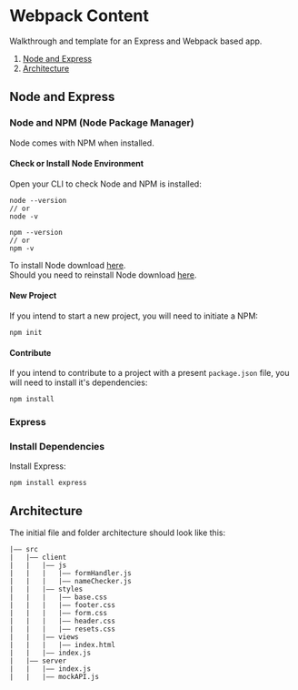 # Webpack Content
Walkthrough and template for an Express and Webpack based app.

1. [Node and Express](#node-and-express)
2. [Architecture](#architecture)

## Node and Express
### Node and NPM (Node Package Manager)
Node comes with NPM when installed.
#### Check or Install Node Environment
Open your CLI to check Node and NPM is installed:
```
node --version
// or
node -v
```
```
npm --version
// or
npm -v
```
To install Node download [here](https://nodejs.org/en/).</br>
Should you need to reinstall Node download [here](https://nodejs.org/en/).</br>

#### New Project
If you intend to start a new project, you will need to initiate a NPM:
```
npm init
```

#### Contribute
If you intend to contribute to a project with a present `package.json` file, you will need to install it's dependencies:
```
npm install
```

### Express
### Install Dependencies
Install Express:
```
npm install express
```

## Architecture
The initial file and folder architecture should look like this:
```
|–– src
|   |–– client
|   |   |–– js
|   |   |   |–– formHandler.js
|   |   |   |–– nameChecker.js
|   |   |–– styles
|   |   |   |–– base.css
|   |   |   |–– footer.css
|   |   |   |–– form.css
|   |   |   |–– header.css
|   |   |   |–– resets.css
|   |   |–– views
|   |   |   |–– index.html
|   |   |–– index.js
|   |–– server
|   |   |–– index.js
|   |   |–– mockAPI.js
```
